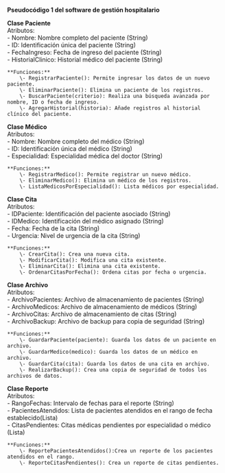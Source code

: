 **Pseudocódigo 1 del software de gestión hospitalario** 

**Clase Paciente**  
    Atributos:  
        \- Nombre: Nombre completo del paciente (String)  
        \- ID: Identificación única del paciente (String)  
        \- FechaIngreso: Fecha de ingreso del paciente (String)  
        \- HistorialClinico: Historial médico del paciente (String)

    **Funciones:**  
        \- RegistrarPaciente(): Permite ingresar los datos de un nuevo paciente.  
        \- EliminarPaciente(): Elimina un paciente de los registros.  
        \- BuscarPaciente(criterio): Realiza una búsqueda avanzada por nombre, ID o fecha de ingreso.  
        \- AgregarHistorial(historia): Añade registros al historial clínico del paciente.

**Clase Médico**  
    Atributos:  
        \- Nombre: Nombre completo del médico (String)  
        \- ID: Identificación única del médico (String)  
        \- Especialidad: Especialidad médica del doctor (String)

    **Funciones:**  
        \- RegistrarMedico(): Permite registrar un nuevo médico.  
        \- EliminarMedico(): Elimina un médico de los registros.  
        \- ListaMedicosPorEspecialidad(): Lista médicos por especialidad.

**Clase Cita**  
    Atributos:  
        \- IDPaciente: Identificación del paciente asociado (String)  
        \- IDMedico: Identificación del médico asignado (String)  
        \- Fecha: Fecha de la cita (String)  
        \- Urgencia: Nivel de urgencia de la cita (String)

    **Funciones:**  
        \- CrearCita(): Crea una nueva cita.  
        \- ModificarCita(): Modifica una cita existente.  
        \- EliminarCita(): Elimina una cita existente.  
        \- OrdenarCitasPorFecha(): Ordena citas por fecha o urgencia.

**Clase Archivo**  
    Atributos:  
        \- ArchivoPacientes: Archivo de almacenamiento de pacientes (String)  
        \- ArchivoMedicos: Archivo de almacenamiento de médicos (String)  
        \- ArchivoCitas: Archivo de almacenamiento de citas (String)  
        \- ArchivoBackup: Archivo de backup para copia de seguridad (String)

    **Funciones:**  
        \- GuardarPaciente(paciente): Guarda los datos de un paciente en archivo.  
        \- GuardarMedico(medico): Guarda los datos de un médico en archivo.  
        \- GuardarCita(cita): Guarda los datos de una cita en archivo.  
        \- RealizarBackup(): Crea una copia de seguridad de todos los archivos de datos.

**Clase Reporte**  
    Atributos:  
        \- RangoFechas: Intervalo de fechas para el reporte (String)  
        \- PacientesAtendidos: Lista de pacientes atendidos en el rango de fecha establecido(Lista)  
        \- CitasPendientes: Citas médicas pendientes por especialidad o médico (Lista)

    **Funciones:**  
        \- ReportePacientesAtendidos():Crea un reporte de los pacientes atendidos en el rango.  
        \- ReporteCitasPendientes(): Crea un reporte de citas pendientes.  
       

